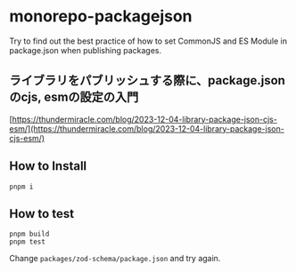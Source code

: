 # monorepo-packagejson

Try to find out the best practice of how to set CommonJS and ES Module in package.json when publishing packages.

## ライブラリをパブリッシュする際に、package.jsonのcjs, esmの設定の入門

[https://thundermiracle.com/blog/2023-12-04-library-package-json-cjs-esm/](https://thundermiracle.com/blog/2023-12-04-library-package-json-cjs-esm/)

## How to Install

```shell
pnpm i
```

## How to test

```shell
pnpm build
pnpm test
```

Change `packages/zod-schema/package.json` and try again.
